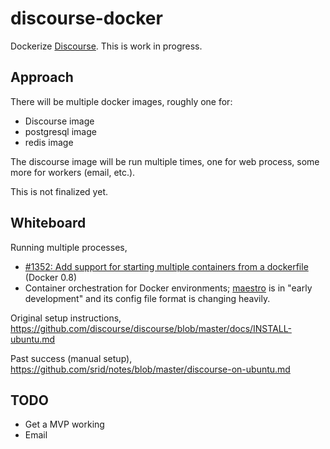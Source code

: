 discourse-docker
================

Dockerize [Discourse](http://discourse.org/). This is work in
progress.

Approach
--------

There will be multiple docker images, roughly one for:

* Discourse image
* postgresql image
* redis image

The discourse image will be run multiple times, one for web process,
some more for workers (email, etc.). 

This is not finalized yet.

Whiteboard
----------

Running multiple processes,

* [#1352: Add support for starting multiple containers from a
  dockerfile](https://github.com/dotcloud/docker/issues/1352) (Docker
  0.8)
* Container orchestration for Docker environments;
  [maestro](https://github.com/toscanini/maestro) is in "early
  development" and its config file format is changing heavily.

Original setup instructions,
https://github.com/discourse/discourse/blob/master/docs/INSTALL-ubuntu.md

Past success (manual setup),
https://github.com/srid/notes/blob/master/discourse-on-ubuntu.md

TODO
----

* Get a MVP working
* Email
